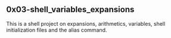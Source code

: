 ## 0x03-shell_variables_expansions
This is a shell project on expansions, arithmetics, variables, shell initialization files  and the alias command.
